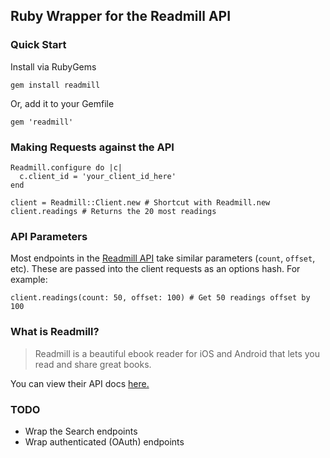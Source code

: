 ## Ruby Wrapper for the Readmill API

### Quick Start

Install via RubyGems

    gem install readmill
    
Or, add it to your Gemfile

    gem 'readmill'
    
### Making Requests against the API

    Readmill.configure do |c|
      c.client_id = 'your_client_id_here'
    end
    
    client = Readmill::Client.new # Shortcut with Readmill.new
    client.readings # Returns the 20 most readings
    
### API Parameters

Most endpoints in the [Readmill API](http://developers.readmill.com/api/docs/v2/) take similar parameters (`count`, `offset`, etc). These are passed into the client requests as an options hash. For example:

    client.readings(count: 50, offset: 100) # Get 50 readings offset by 100
    
### What is Readmill?

> Readmill is a beautiful ebook reader for iOS and Android that lets you read and share great books.

You can view their API docs [here.](http://developers.readmill.com/api/docs/v2/)

### TODO

- Wrap the Search endpoints
- Wrap authenticated (OAuth) endpoints

